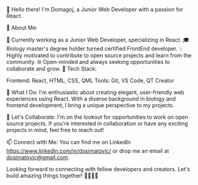 👋 Hello there! I'm Domagoj, a Junior Web Developer with a passion for React.

🚀 About Me:

🌱 Currently working as a Junior Web Developer, specializing in React.
🎓 Biology master's degree holder turned certified FrontEnd developer.
💡 Highly motivated to contribute to open source projects and learn from the community.
🌐 Open-minded and always seeking opportunities to collaborate and grow.
🔧 Tech Stack:

Frontend: React, HTML, CSS, QML
Tools: Git, VS Code, QT Creator

🌟 What I Do:
I'm enthusiastic about creating elegant, user-friendly web experiences using React. With a diverse background in biology and frontend development, I bring a unique perspective to my projects.

🤝 Let's Collaborate:
I'm on the lookout for opportunities to work on open source projects. If you're interested in collaboration or have any exciting projects in mind, feel free to reach out!

📫 Connect with Me:
You can find me on LinkedIn https://www.linkedin.com/in/dosimatovic/ or drop me an email at dosimatovic@gmail.com.

Looking forward to connecting with fellow developers and creators. Let's build amazing things together! 👩‍💻👨‍💻
